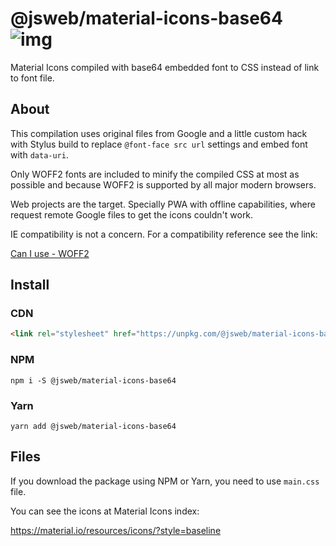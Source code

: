# @jsweb/material-icons-base64 ![img](https://travis-ci.com/jsweb/material-icons-base64.svg?branch=master)

Material Icons compiled with base64 embedded font to CSS instead of link to font file.

## About

This compilation uses original files from Google and a little custom hack with Stylus build to replace `@font-face src url` settings and embed font with `data-uri`.

Only WOFF2 fonts are included to minify the compiled CSS at most as possible and because WOFF2 is supported by all major modern browsers.

Web projects are the target. Specially PWA with offline capabilities, where request remote Google files to get the icons couldn't work.

IE compatibility is not a concern. For a compatibility reference see the link:

[Can I use - WOFF2](http://caniuse.com/#search=woff2)

## Install

### CDN

```html
<link rel="stylesheet" href="https://unpkg.com/@jsweb/material-icons-base64" />
```

### NPM

`npm i -S @jsweb/material-icons-base64`

### Yarn

`yarn add @jsweb/material-icons-base64`

## Files

If you download the package using NPM or Yarn, you need to use `main.css` file.

You can see the icons at Material Icons index:

https://material.io/resources/icons/?style=baseline
